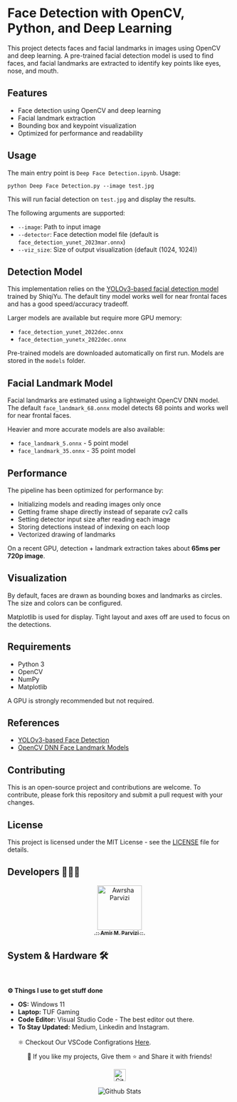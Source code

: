 # Face Detection with OpenCV, Python, and Deep Learning

This project detects faces and facial landmarks in images using OpenCV and deep learning. A pre-trained facial detection model is used to find faces, and facial landmarks are extracted to identify key points like eyes, nose, and mouth.

## Features

- Face detection using OpenCV and deep learning 
- Facial landmark extraction
- Bounding box and keypoint visualization
- Optimized for performance and readability

## Usage

The main entry point is `Deep Face Detection.ipynb`. Usage:

```
python Deep Face Detection.py --image test.jpg
```

This will run facial detection on `test.jpg` and display the results.

The following arguments are supported:

- `--image`: Path to input image 
- `--detector`: Face detection model file (default is `face_detection_yunet_2023mar.onnx`)
- `--viz_size`: Size of output visualization (default (1024, 1024))

## Detection Model

This implementation relies on the [YOLOv3-based facial detection model](https://github.com/ShiqiYu/libfacedetection) trained by ShiqiYu. The default tiny model works well for near frontal faces and has a good speed/accuracy tradeoff.

Larger models are available but require more GPU memory:

- `face_detection_yunet_2022dec.onnx`
- `face_detection_yunetx_2022dec.onnx` 

Pre-trained models are downloaded automatically on first run. Models are stored in the `models` folder.

## Facial Landmark Model

Facial landmarks are estimated using a lightweight OpenCV DNN model. The default `face_landmark_68.onnx` model detects 68 points and works well for near frontal faces.

Heavier and more accurate models are also available:

- `face_landmark_5.onnx` - 5 point model
- `face_landmark_35.onnx` - 35 point model

## Performance

The pipeline has been optimized for performance by:

- Initializing models and reading images only once
- Getting frame shape directly instead of separate cv2 calls
- Setting detector input size after reading each image
- Storing detections instead of indexing on each loop
- Vectorized drawing of landmarks

On a recent GPU, detection + landmark extraction takes about **65ms per 720p image**. 

## Visualization

By default, faces are drawn as bounding boxes and landmarks as circles. The size and colors can be configured.

Matplotlib is used for display. Tight layout and axes off are used to focus on the detections.

## Requirements

- Python 3
- OpenCV
- NumPy
- Matplotlib

A GPU is strongly recommended but not required.

## References

- [YOLOv3-based Face Detection](https://github.com/ShiqiYu/libfacedetection)
- [OpenCV DNN Face Landmark Models](https://github.com/opencv/opencv_zoo/tree/master/models/face_landmark_model)

## Contributing

This is an open-source project and contributions are welcome. To contribute, please fork this repository and submit a pull request with your changes.

## License

This project is licensed under the MIT License - see the [LICENSE](LICENSE) file for details.

## Developers 👨🏻‍💻

<p align="center">
<a href="https://github.com/Awrsha"><img src="https://avatars.githubusercontent.com/u/89135083?v=4" width="100;" alt="Awrsha Parvizi"/><br /><sub><b>.:: Amir M. Parvizi ::.</b></sub></a>
</p>

## System & Hardware 🛠  
<br> <summary><b>⚙️ Things I use to get stuff done</b></summary> <ul> <li><b>OS:</b> Windows 11</li> <li><b>Laptop: </b>TUF Gaming</li> <li><b>Code Editor:</b> Visual Studio Code - The best editor out there.</li> <li><b>To Stay Updated:</b> Medium, Linkedin and Instagram.</li> <br /> ⚛️ Checkout Our VSCode Configrations <a href="">Here</a>. </ul> <p align="center">💙 If you like my projects, Give them ⭐ and Share it with friends!</p></p><p align="center"><img height="27" src="https://raw.githubusercontent.com/mayhemantt/mayhemantt/Update/svg/Bottom.svg" alt="Github Stats" /></p>

<p align="center">
<img src="https://raw.githubusercontent.com/mayhemantt/mayhemantt/Update/svg/Bottom.svg" alt="Github Stats" />
</p>
